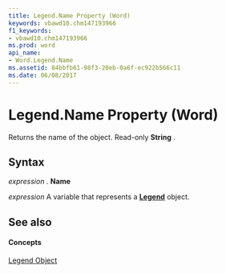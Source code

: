 ```yaml
---
title: Legend.Name Property (Word)
keywords: vbawd10.chm147193966
f1_keywords:
- vbawd10.chm147193966
ms.prod: word
api_name:
- Word.Legend.Name
ms.assetid: 84bbfb61-98f3-20eb-0a6f-ec922b566c11
ms.date: 06/08/2017
---
```



# Legend.Name Property (Word)

Returns the name of the object. Read-only  **String** .


## Syntax

 _expression_ . **Name**

 _expression_ A variable that represents a **[Legend](legend-object-word.md)** object.


## See also


#### Concepts


[Legend Object](legend-object-word.md)

